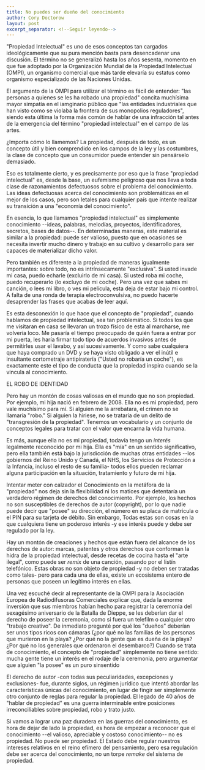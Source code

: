 ```yaml
---
title: No puedes ser dueño del conocimiento
author: Cory Doctorow
layout: post
excerpt_separator: <!--Seguir leyendo-->
---
```

"Propiedad Intelectual" es uno de esos conceptos tan cargados ideológicamente que su pura mención basta para desencadenar una discusión. <!--Seguir leyendo-->El término no se generalizó hasta los años sesenta, momento en que fue adoptado por la Organización Mundial de la Propiedad Intelectual (OMPI), un organismo comercial que más tarde elevaría su estatus como organismo especializado de las Naciones Unidas.

El argumento de la OMPI para utilizar el término es fácil de entender: "las personas a quienes se les ha robado una propiedad" concita muchísima mayor simpatía en el iamginario público que "las entidades industriales que han visto como se violaba la frontera de sus monopolios reguladores", siendo esta última la forma más común de hablar de una infracción tal antes de la emergencia del término "propiedad intelectual" en el campo de las artes.

¿Importa cómo lo llamemos? La propiedad, después de todo, es un concepto útil y bien comprendido en los campos de la ley y las costumbres, la clase de concepto que un consumidor puede entender sin pensárselo demasiado.

Eso es totalmente cierto, y es precisamente por eso que la frase "propiedad intelectual" es, desde la base, un eufemismo peligroso que nos lleva a toda clase de razonamientos defectuosos sobre el problema del conocimiento. Las ideas defectuosas acerca del conocimiento son problemáticas en el mejor de los casos, pero son letales para cualquier país que intente realizar su transición a una "economía del conocimiento".

En esencia, lo que llamamos "propiedad intelectual" es simplemente conocimiento --ideas, palabras, melodías, proyectos, identificadores, secretos, bases de datos--. En determinadas maneras, este material es similar a la propiedad: puede ser valioso, puesto que en ocasiones se necesita invertir mucho dinero y trabajo en su cultivo y desarrollo para ser capaces de materializar dicho valor.

Pero también es diferente a la propiedad de maneras igualmente importantes: sobre todo, no es intrínsecamente "exclusiva". Si usted invade mi casa, puedo echarle (excluirlo de mi casa). Si usted roba mi coche, puedo recuperarlo (lo excluyo de mi coche). Pero una vez que sabes mi canción, o lees mi libro, o ves mi película, esta deja de estar bajo mi control. A falta de una ronda de terapia electroconvulsiva, no puedo hacerte desaprender las frases que acabas de leer aquí.

Es esta desconexión lo que hace que el concepto de "propiedad", cuando hablamos de propiedad intelectual, sea tan problemático. Si todos los que me visitaran en casa se llevaran un trozo físico de esta al marcharse, me volvería loco. Me pasaría el tiempo preocupado de quién fuera a entrar por mi puerta, les haría firmar todo tipo de acuerdos invasivos antes de permitirles  usar el lavabo, y así sucesivamente. Y como sabe cualquiera que haya comprado un DVD y se haya visto obligado a ver el inútil e insultante cortometraje antipiratería ("Usted no robaría un coche"), es exactamente este el tipo de conducta que la propiedad inspira cuando se la vincula al conocimiento.

EL ROBO DE IDENTIDAD

Pero hay un montón de cosas valiosas en el mundo que no son propiedad. Por ejemplo, mi hija nació en febrero de 2008. Ella no es mi propiedad, pero vale muchísimo para mí. Si alguien me la arrebatara, el crimen no se llamaría "robo." Si alguien la hiriese, no se trataría de un delito de "transgresión de la propiedad". Tenemos un vocabulario y un conjunto de conceptos legales para tratar con el valor que encarna la vida humana.

Es más, aunque ella no es mi propiedad, todavía tengo un *interés* legalmente reconocido por mi hija. Ella es "mía" en un sentido significativo, pero ella también está bajo la jurisdicción de muchas otras entidades --los gobiernos del Reino Unido y Canadá, el NHS, los Servicios de Protección a la Infancia, incluso el resto de su familia- todos ellos pueden reclamar alguna participación en la situación, tratamiento y futuro de mi hija.

Intentar meter con calzador el Conocimiento en la metáfora de la "propiedad" nos deja sin la flexibilidad ni los matices que detentaría un verdadero régimen de derechos del conocimiento. Por ejemplo, los hechos no son susceptibles de derechos de autor (copyright), por lo que nadie puede decir que "posee" su dirección, el número en su placa de matrícula o el PIN para su tarjeta de débito. Sin embargo, Todas estas son cosas en la que cualquiera tiene un poderoso interés -y ese interés puede y debe ser regulado por la ley.

Hay un montón de creaciones y hechos que están fuera del alcance de los derechos de autor: marcas, patentes y otros derechos que conforman la hidra de la propiedad intelectual, desde recetas de cocina hasta el "arte ilegal", como puede ser *remix* de una canción, pasando por el listín telefónico. Estas obras no son objeto de propiedad -y no deben ser tratadas como tales- pero para cada una de ellas, existe un ecosistema entero de personas que poseen un legítimo interés en ellas.

Una vez escuché decir al representante de la OMPI para la Asociación Europea de Radiodifusoras Comerciales explicar que, dada la enorme inversión que sus miembros habían hecho para registrar la ceremonia del sexagésimo aniversario de la Batalla de Dieppe, se les deberían dar el derecho de poseer la ceremonia, como si fuera un telefilm o cualquier otro "trabajo creativo". De inmediato pregunté por qué los "dueños" deberían ser unos tipos ricos con cámaras (¿por qué no las familias de las personas que murieron en la playa? ¿Por qué no la gente que es dueña de la playa? ¿Por qué no los generales que ordenaron el desembarco?) Cuando se trata de conocimiento, el concepto de "propiedad" simplemente no tiene sentido: mucha gente tiene un interés en el rodaje de la ceremonia, pero argumentar que alguien "la posee" es un puro sinsentido

El derecho de autor -con todas sus peculiaridades, excepciones y exclusiones- fue, durante siglos, un régimen jurídico que intentó abordar las características únicas del conocimiento, en lugar de fingir ser simplemente otro conjunto de reglas para regular la propiedad. El legado de 40 años de "hablar de propiedad" es una guerra interminable entre posiciones irreconciliables sobre propiedad, robo y trato justo.

Si vamos a lograr una paz duradera en las guerras del conocimiento, es hora de dejar de lado la propiedad, es hora de empezar a reconocer que el conocimiento --el valioso, apreciable y costoso conocimiento-- no es propiedad. No puede ser propiedad. El Estado debe regular nuestros intereses relativos en el reino efímero del pensamiento, pero esa regulación debe ser acerca del conocimiento, no un torpe *remake* del sistema de propiedad.
